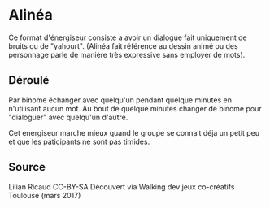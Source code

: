 <!--

---
title: Alinea
description: Ce format d'énergiseur consiste a avoir un dialogue fait uniquement de bruits ou de "yahourt".
image_url: 
licence: CC-BY-SA
---

-->


# Alinéa

Ce format d'énergiseur consiste a avoir un dialogue fait uniquement de bruits ou de "yahourt". (Alinéa fait référence au dessin animé ou des personnage parle de manière très expressive sans employer de mots).

## Déroulé

Par binome échanger avec quelqu'un pendant quelque minutes en n'utilisant aucun mot. 
Au bout de quelque minutes changer de binome pour "dialoguer" avec quelqu'un d'autre.

Cet energiseur marche mieux quand le groupe se connait déja un petit peu et que les paticipants ne sont pas timides.

## Source

Lilian Ricaud CC-BY-SA
Découvert via Walking dev jeux co-créatifs Toulouse (mars 2017)

